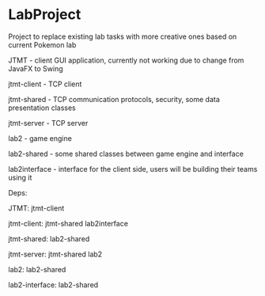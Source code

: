 # LabProject
Project to replace existing lab tasks with more creative ones based on current Pokemon lab

JTMT - client GUI application, currently not working due to change from JavaFX to Swing

jtmt-client - TCP client

jtmt-shared - TCP communication protocols, security, some data presentation classes

jtmt-server - TCP server

lab2 - game engine

lab2-shared - some shared classes between game engine and interface

lab2interface - interface for the client side, users will be building their teams using it


Deps:


JTMT: jtmt-client

jtmt-client: jtmt-shared lab2interface

jtmt-shared: lab2-shared

jtmt-server: jtmt-shared lab2

lab2: lab2-shared

lab2-interface: lab2-shared
